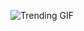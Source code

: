 
<!-- GIF_SECTION -->
![Trending GIF](https://media3.giphy.com/media/v1.Y2lkPThiYjIxNzcyMzMycmV4NTE4NnQzYW5teDh4bmMya3JoNDZwaDI2Zzc0eTZieGtjNiZlcD12MV9naWZzX3NlYXJjaCZjdD1n/wQAbcl6iDnawokpLj9/giphy.gif)
<!-- END_GIF_SECTION -->
